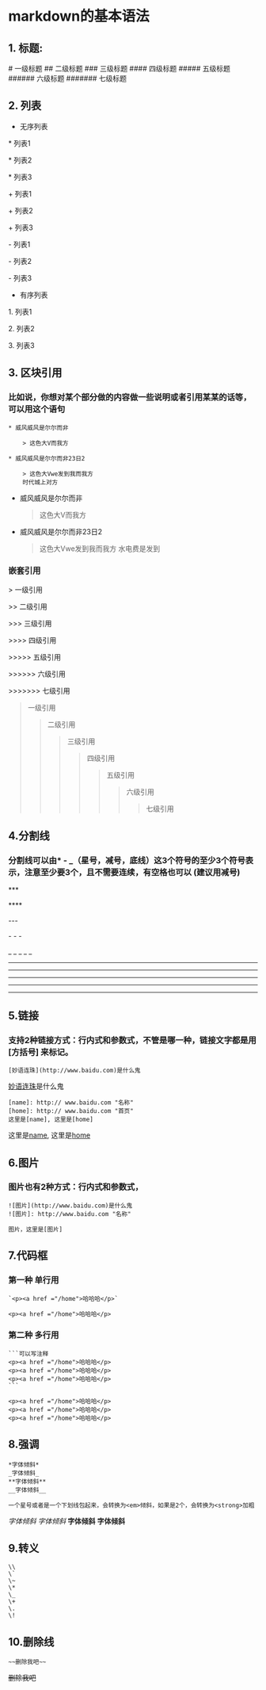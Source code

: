 # markdown的基本语法

## 1. 标题:

   \# 一级标题
   \## 二级标题
   \### 三级标题
   \#### 四级标题
   \##### 五级标题
   \###### 六级标题
   \####### 七级标题

## 2. 列表

* 无序列表

\* 列表1

\* 列表2

\* 列表3

\+ 列表1

\+ 列表2

\+ 列表3

\- 列表1

\- 列表2

\- 列表3

* 有序列表

1\. 列表1

2\. 列表2

3\. 列表3

## 3. 区块引用

### 比如说，你想对某个部分做的内容做一些说明或者引用某某的话等，可以用这个语句

    * 威风威风是尔尔而非

        > 这色大V而我方

    * 威风威风是尔尔而非23日2

        > 这色大Vwe发到我而我方
        时代城上对方

* 威风威风是尔尔而非
    > 这色大V而我方
* 威风威风是尔尔而非23日2
    > 这色大Vwe发到我而我方
    水电费是发到

### 嵌套引用

\> 一级引用

\>\> 二级引用

\>\>\> 三级引用

\>\>\>\> 四级引用

\>\>\>\>\> 五级引用

\>\>\>\>\>\> 六级引用

\>\>\>\>\>\>\> 七级引用

> 一级引用
>> 二级引用
>>> 三级引用
>>>> 四级引用
>>>>> 五级引用
>>>>>> 六级引用
>>>>>>> 七级引用

## 4.分割线

### 分割线可以由* - _（星号，减号，底线）这3个符号的至少3个符号表示，注意至少要3个，且不需要连续，有空格也可以 (建议用减号)

\*\*\*

\*\*\*\*

\-\-\-

\- \- \-

\_ \_ \_ \_ \_

***
- - -
********
- - - - - - - -
__ _ ____ __

## 5.链接

### 支持2种链接方式：行内式和参数式，不管是哪一种，链接文字都是用 [方括号] 来标记。

    [妙语连珠](http://www.baidu.com)是什么鬼

[妙语连珠](http://www.baidu.com)是什么鬼

    [name]: http:// www.baidu.com "名称"
    [home]: http:// www.baidu.com "首页"
    这里是[name], 这里是[home]

[name]: http://www.baidu.com "名称"
[home]: http://www.baidu.com "首页"

这里是[name], 这里是[home]

## 6.图片

### 图片也有2种方式：行内式和参数式，

    ![图片](http://www.baidu.com)是什么鬼
    ![图片]: http://www.baidu.com "名称"

    图片，这里是[图片]

## 7.代码框

### 第一种 单行用

    `<p><a href ="/home">哈哈哈</p>`

`<p><a href ="/home">哈哈哈</p>`

### 第二种 多行用

    ```可以写注释
    <p><a href ="/home">哈哈哈</p>
    <p><a href ="/home">哈哈哈</p>
    <p><a href ="/home">哈哈哈</p>
    ```

```可以写注释
<p><a href ="/home">哈哈哈</p>
<p><a href ="/home">哈哈哈</p>
<p><a href ="/home">哈哈哈</p>
```

## 8.强调

    *字体倾斜*
    _字体倾斜_
    **字体倾斜**
    __字体倾斜__

    一个星号或者是一个下划线包起来，会转换为<em>倾斜，如果是2个，会转换为<strong>加粗

*字体倾斜*
_字体倾斜_
**字体倾斜**
__字体倾斜__

## 9.转义

    \\
    \`
    \~
    \*
    \_
    \+
    \.
    \!

## 10.删除线

    ~~删除我吧~~

~~删除我吧~~










